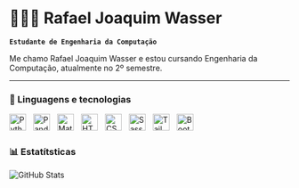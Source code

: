 # 👨🏻‍💻 Rafael Joaquim Wasser

**`Estudante de Engenharia da Computação`**

Me chamo Rafael Joaquim Wasser e estou cursando Engenharia da Computação, atualmente no 2º semestre.

---

### 🤖 Linguagens e tecnologias

<img align="left" alt="Python" title="Python" width="30px" style="padding-right: 10px;" src="https://cdn.jsdelivr.net/gh/devicons/devicon@latest/icons/python/python-original.svg"/>

<img align="left" alt="Pandas" title="Pandas" width="30px" style="padding-right: 10px;" src="https://cdn.jsdelivr.net/gh/devicons/devicon@latest/icons/pandas/pandas-original.svg"/>

<img align="left" alt="Matplotlib" title="Matplotlib" width="30px" style="padding-right: 10px;" src="https://cdn.jsdelivr.net/gh/devicons/devicon@latest/icons/matplotlib/matplotlib-original.svg" />

<img align="left" alt="HTML" title="HTML" width="30px" style="padding-right: 10px;" src="https://cdn.jsdelivr.net/gh/devicons/devicon@latest/icons/html5/html5-original.svg" />

<img align="left" alt="CSS" title="CSS" width="30px" style="padding-right: 10px;" src="https://cdn.jsdelivr.net/gh/devicons/devicon@latest/icons/css3/css3-original.svg" />

<img align="left" alt="Sass" title="Sass" width="30px" style="padding-right: 10px;" src="https://cdn.jsdelivr.net/gh/devicons/devicon@latest/icons/sass/sass-original.svg" />

<img align="left" alt="Tailwind" title="Tailwind" width="30px" style="padding-right: 10px;" src="https://cdn.jsdelivr.net/gh/devicons/devicon@latest/icons/tailwindcss/tailwindcss-original-wordmark.svg" />

<img align="left" alt="Bootstrap" title="Boostrap" width="30px" style="padding-right: 10px;" src="https://cdn.jsdelivr.net/gh/devicons/devicon@latest/icons/bootstrap/bootstrap-original.svg" />







          
<br>
<br>

### 📊 Estatítsticas

<img align="left" alt="GitHub Stats" style="padding-right: 10px;" src="https://github-readme-stats.vercel.app/api?username=rjoaquimwasser&hide=contribs,prs&theme=tokyonight&include_all_commits=true&locale=pt-br"/>
